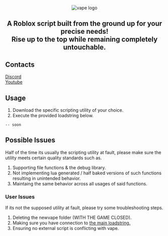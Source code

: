 <p align="center">
  <picture>
    <source media="(prefers-color-scheme: dark)" srcset="./README/vapelogo-white.png">
    <source media="(prefers-color-scheme: light)" srcset="./README/vapelogo-dark.png">
    <img alt="vape logo" src="./README/vapelogo.png">
  </picture>
</p>
<h2 align="center">
  A Roblox script built from the ground up for your precise needs!
  <br/>
  Rise up to the top while remaining completely untouchable.
</h2>

## Contacts
[Discord](https://discord.gg/ZqS836yx9k)
<br/>
[Youtube](https://youtube.com/c/7GrandDadVape)

## Usage
1. Download the specific scripting utility of your choice.
2. Execute the provided loadstring below.
```luau
-- soon
```

## Possible Issues
Half of the time its usually the scripting utility at fault, please make sure the utility meets certain quality standards such as.
1. Supporting file functions & the debug library.
2. Not implementing lua generated / half baked versions of such functions resulting in unintended behavior.
3. Maintaing the same behavior across all usages of said functions.
### User Issues
If its not the supposed utility at fault, please try some troubleshooting steps.
1. Deleting the newvape folder (WITH THE GAME CLOSED).
2. Making sure you have connection to [the main loadstring.](https://raw.githubusercontent.com/7GrandDadPGN/VapeV4ForRoblox/refs/heads/main/NewMainScript.lua)
3. Ensuring no external script is conflicting with vape.
